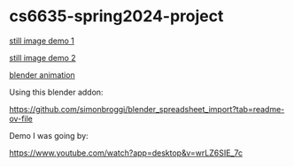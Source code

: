 # cs6635-spring2024-project

[still image demo 1](assets/still.001.png)

[still image demo 2](assets/still.002.png)

[blender animation](animated.000.mp4)

Using this blender addon:

https://github.com/simonbroggi/blender_spreadsheet_import?tab=readme-ov-file

Demo I was going by:

https://www.youtube.com/watch?app=desktop&v=wrLZ6SIE_7c

